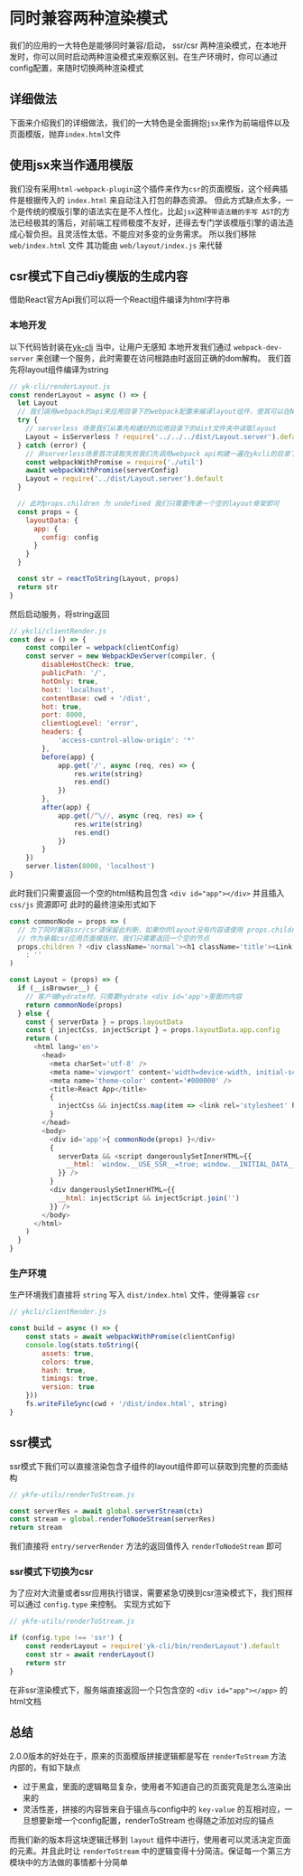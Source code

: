 # 同时兼容两种渲染模式

我们的应用的一大特色是能够同时兼容/启动， ssr/csr 两种渲染模式，在本地开发时，你可以同时启动两种渲染模式来观察区别。在生产环境时，你可以通过config配置，来随时切换两种渲染模式

## 详细做法

下面来介绍我们的详细做法，我们的一大特色是全面拥抱`jsx`来作为前端组件以及页面模版，抛弃`index.html`文件

## 使用jsx来当作通用模版

我们没有采用`html-webpack-plugin`这个插件来作为`csr`的页面模版，这个经典插件是根据传入的 `index.html` 来自动注入打包的静态资源。 但此方式缺点太多，一个是传统的模版引擎的语法实在是不人性化，比起`jsx`这种`带语法糖的手写 AST`的方法已经极其的落后，对前端工程师极度不友好，还得去专门学该模版引擎的语法造成心智负担。且灵活性太低，不能应对多变的业务需求。
所以我们移除 `web/index.html` 文件 其功能由 `web/layout/index.js` 来代替

## csr模式下自己diy模版的生成内容

借助React官方Api我们可以将一个React组件编译为html字符串

### 本地开发

以下代码皆封装在[yk-cli](https://github.com/ykfe/egg-react-ssr/blob/dev/packages/yk-cli/src/renderLayout.ts) 当中，让用户无感知
本地开发我们通过 `webpack-dev-server` 来创建一个服务，此时需要在访问根路由时返回正确的dom解构。
我们首先将layout组件编译为string

``` js
// yk-cli/renderLayout.js
const renderLayout = async () => {
  let Layout
  // 我们调用webpack的api来应用目录下的webpack配置来编译layout组件，使其可以在Node环境中运行
  try {
    // serverless 场景我们从事先构建好的应用目录下的dist文件夹中读取layout
    Layout = isServerless ? require('../../../dist/Layout.server').default : require('../dist/Layout.server').default
  } catch (error) {
    // 非serverless场景首次读取失败我们先调用webpack api构建一遍在ykcli的目录下再读取
    const webpackWithPromise = require('./util')
    await webpackWithPromise(serverConfig)
    Layout = require('../dist/Layout.server').default
  }

  // 此时props.children 为 undefined 我们只需要传递一个空的layout骨架即可
  const props = {
    layoutData: {
      app: {
        config: config
      }
    }
  }

  const str = reactToString(Layout, props)
  return str
}
```

然后启动服务，将string返回

``` js
// ykcli/clientRender.js
const dev = () => {
    const compiler = webpack(clientConfig)
    const server = new WebpackDevServer(compiler, {
        disableHostCheck: true,
        publicPath: '/',
        hotOnly: true,
        host: 'localhost',
        contentBase: cwd + '/dist',
        hot: true,
        port: 8000,
        clientLogLevel: 'error',
        headers: {
            'access-control-allow-origin': '*'
        },
        before(app) {
            app.get('/', async (req, res) => {
                res.write(string)
                res.end()
            })
        },
        after(app) {
            app.get(/^\//, async (req, res) => {
                res.write(string)
                res.end()
            })
        }
    })
    server.listen(8000, 'localhost')
}
```

此时我们只需要返回一个空的html结构且包含 `<div id="app"></div>` 并且插入 `css/js` 资源即可
此时的最终渲染形式如下

``` js
const commonNode = props => (
  // 为了同时兼容ssr/csr请保留此判断，如果你的layout没有内容请使用 props.children ? <div>{ props.children }</div> : ''
  // 作为承载csr应用页面模版时，我们只需要返回一个空的节点
  props.children ? <div className='normal'><h1 className='title'><Link to='/'>Egg + React + SSR</Link><div className='author'>by ykfe</div></h1>{props.children}</div>
    : ''
)

const Layout = (props) => {
  if (__isBrowser__) {
    // 客户端hydrate时，只需要hydrate <div id='app'>里面的内容
    return commonNode(props)
  } else {
    const { serverData } = props.layoutData
    const { injectCss, injectScript } = props.layoutData.app.config
    return (
      <html lang='en'>
        <head>
          <meta charSet='utf-8' />
          <meta name='viewport' content='width=device-width, initial-scale=1, shrink-to-fit=no' />
          <meta name='theme-color' content='#000000' />
          <title>React App</title>
          {
            injectCss && injectCss.map(item => <link rel='stylesheet' href={item} key={item} />)
          }
        </head>
        <body>
          <div id='app'>{ commonNode(props) }</div>
          {
            serverData && <script dangerouslySetInnerHTML={{
              __html: `window.__USE_SSR__=true; window.__INITIAL_DATA__ =${serialize(serverData)}`
            }} />
          }
          <div dangerouslySetInnerHTML={{
            __html: injectScript && injectScript.join('')
          }} />
        </body>
      </html>
    )
  }
}
```

### 生产环境

生产环境我们直接将 `string` 写入 `dist/index.html` 文件，使得兼容 `csr` 

``` js
// ykcli/clientRender.js

const build = async () => {
    const stats = await webpackWithPromise(clientConfig)
    console.log(stats.toString({
        assets: true,
        colors: true,
        hash: true,
        timings: true,
        version: true
    }))
    fs.writeFileSync(cwd + '/dist/index.html', string)
}
```

## ssr模式

ssr模式下我们可以直接渲染包含子组件的layout组件即可以获取到完整的页面结构

``` js
// ykfe-utils/renderToStream.js

const serverRes = await global.serverStream(ctx)
const stream = global.renderToNodeStream(serverRes)
return stream
```

我们直接将 `entry/serverRender` 方法的返回值传入 `renderToNodeStream` 即可

### ssr模式下切换为csr

为了应对大流量或者ssr应用执行错误，需要紧急切换到csr渲染模式下，我们照样可以通过 `config.type` 来控制。
实现方式如下

``` js
// ykfe-utils/renderToStream.js

if (config.type !== 'ssr') {
    const renderLayout = require('yk-cli/bin/renderLayout').default
    const str = await renderLayout()
    return str
}
```

在非ssr渲染模式下，服务端直接返回一个只包含空的 `<div id="app"></app>` 的html文档

## 总结

2.0.0版本的好处在于，原来的页面模版拼接逻辑都是写在 `renderToStream` 方法内部的，有如下缺点

* 过于黑盒，里面的逻辑略显复杂，使用者不知道自己的页面究竟是怎么渲染出来的
* 灵活性差，拼接的内容皆来自于锚点与config中的 `key-value` 的互相对应，一旦想要新增一个config配置，renderToStream 也得随之添加对应的锚点

而我们新的版本将这块逻辑迁移到 `layout` 组件中进行，使用者可以灵活决定页面的元素。并且此时让 `renderToStream` 中的逻辑变得十分简洁。保证每一个第三方模块中的方法做的事情都十分简单
